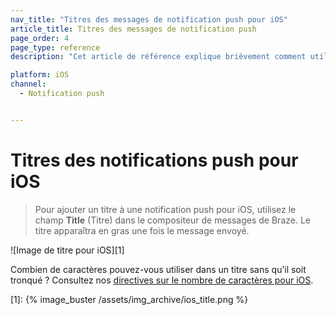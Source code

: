 ```yaml
---
nav_title: "Titres des messages de notification push pour iOS"
article_title: Titres des messages de notification push
page_order: 4
page_type: reference
description: "Cet article de référence explique brièvement comment utiliser, configurer et mettre en œuvre les titres des messages de notification push pour iOS."

platform: iOS
channel:
  - Notification push


---
```


# Titres des notifications push pour iOS

> Pour ajouter un titre à une notification push pour iOS, utilisez le champ **Title** (Titre) dans le compositeur de messages de Braze. Le titre apparaîtra en gras une fois le message envoyé.

![Image de titre pour iOS][1]

Combien de caractères pouvez-vous utiliser dans un titre sans qu’il soit tronqué ? Consultez nos [directives sur le nombre de caractères pour iOS]({{site.baseurl}}/user_guide/message_building_by_channel/push/ios/rich_notifications/#character-count).


[1]: {% image_buster /assets/img_archive/ios_title.png %}
